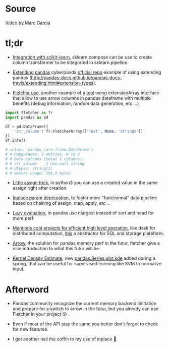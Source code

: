 # Source

[Video by Marc Garcia](https://www.youtube.com/watch?v=kUloTjPPgzU)

# tl;dr

+ [Integration with scikit-learn](https://youtu.be/kUloTjPPgzU?list=WL&t=1653), sklearn.compose can be use to create column transformer to be integrated in sklearn.pipeline.

+ [Extending pandas](https://youtu.be/kUloTjPPgzU?list=WL&t=1389) cyberpanda [official repo](https://github.com/ContinuumIO/cyberpandas) example of using extending pandas (http://pandas-docs.github.io/pandas-docs-travis/extending.html#extension-types).

+ [Fletcher use](https://youtu.be/kUloTjPPgzU?list=WL&t=1551), another example of a [tool](https://github.com/xhochy/fletcher) using extensionArray interface that allow to use arrow columns in pandas dataframe with multiple benefits (debug information, random data generation, etc ...)

```python
import fletcher as fr
import pandas as pd

df = pd.DataFrame({
    'str_column': fr.FletcherArray(['Test', None, 'Strings'])
})
df.info()

# <class 'pandas.core.frame.DataFrame'>
# # RangeIndex: 3 entries, 0 to 2
# # Data columns (total 1 columns):
# # str_column    2 non-null string
# # dtypes: string(1)
# # memory usage: 108.0 bytes
```

+ [Little assign trick](https://youtu.be/kUloTjPPgzU?list=WL&t=1168), in python3 you can use a created value in the same assign right after creation.

+ [Inplace param deprecation](https://youtu.be/kUloTjPPgzU?list=WL&t=352), to foster more "functionnal" data pipeline based on chaining of assign, map, apply, etc ...

+ [Lazy evaluation](https://youtu.be/kUloTjPPgzU?list=WL&t=598), in pandas use nlargest instead of sort and head for more perf.

+ [Mentions cool projects for efficient high level operation](https://youtu.be/kUloTjPPgzU?list=WL&t=677), like dask for distributed computation, [Ibis](https://docs.ibis-project.org/) a abstractor for SQL and storage plateform.

+ [Arrow](https://youtu.be/kUloTjPPgzU?list=WL&t=1047), the solution for pandas memory perf in the futur, fletcher give a nice introduction to what this futur will be.

+ [Kernel Density Estimate](https://youtu.be/kUloTjPPgzU?list=WL&t=1611), new [pandas.Series.plot.kde](https://pandas.pydata.org/pandas-docs/stable/generated/pandas.DataFrame.plot.kde.html) added during a spring, that can be useful for supervised learning like SVM to normalize input.

# Afterword

+ Pandas'community recognize the current memory backend limitation and prepare for a switch to arrow in the futur, but you already can use Fletcher in your project :astonished: .

+ Even if most of the API stay the same you better don't forgot to check for new features.

+ I got another nail the coffin to my use of inplace :grimacing:.
